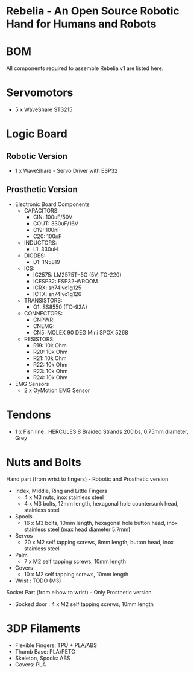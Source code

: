 Rebelia - An Open Source Robotic Hand for Humans and Robots
===========================================================

BOM
===
All components required to assemble Rebelia v1 are listed here.

Servomotors
===========
* 5 x WaveShare ST3215

Logic Board
===========
Robotic Version
---------------
* 1 x WaveShare - Servo Driver with ESP32

Prosthetic Version
-----------------

* Electronic Board Components
  * CAPACITORS: 
  	* CIN: 100uF/50V
  	* COUT: 330uF/16V
  	* C19: 100nF
  	* C20: 100nF
  * INDUCTORS: 
  	* L1: 330uH
  * DIODES: 
  	* D1: 1N5819
  * ICS: 
  	* IC2575: LM2575T−5G (5V, TO-220)
  	* ICESP32: ESP32-WROOM
  	* ICRX: sn74lvc1g125
  	* ICTX: sn74lvc1g126
  * TRANSISTORS:
  	* Q1: SS8550 (TO-92A)
  * CONNECTORS: 
  	* CNPWR:
  	* CNEMG: 
  	* CN5: MOLEX 90 DEG Mini SPOX 5268
  * RESISTORS:
  	* R19: 10k Ohm
  	* R20: 10k Ohm
  	* R21: 10k Ohm
  	* R22: 10k Ohm
  	* R23: 10k Ohm
  	* R24: 10k Ohm
* EMG Sensors
  * 2 x OyMotion EMG Sensor

Tendons
=======
* 1 x Fish line : HERCULES 8 Braided Strands 200lbs, 0.75mm diameter, Grey

Nuts and Bolts
==============
Hand part (from wrist to fingers) - Robotic and Prosthetic version
* Index, Middle, Ring and Little Fingers
  * 4 x M3 nuts, inox stainless steel
  * 4 x M3 bolts, 12mm length, hexagonal hole countersunk head, stainless steel
* Spools
  * 16 x M3 bolts, 10mm length, hexagonal hole button head, inox stainless steel (max head diameter 5.7mm)
* Servos
  * 20 x M2 self tapping screws, 8mm length, button head, inox stainless steel
* Palm
  * 7 x M2 self tapping screws, 10mm length
* Covers
  * 10 x M2 self tapping screws, 10mm length
* Wrist : TODO (M3)

Socket Part (from elbow to wrist) - Only Prosthetic version
* Socked door : 4 x M2 self tapping screws, 10mm length

3DP Filaments
=============
* Flexible Fingers: TPU + PLA/ABS
* Thumb Base: PLA/PETG
* Skeleton, Spools: ABS
* Covers: PLA

